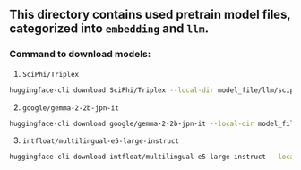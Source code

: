 This directory contains used pretrain model files, categorized into `embedding` and `llm`.
----
### Command to download models:
1. `SciPhi/Triplex`
```bash
huggingface-cli download SciPhi/Triplex --local-dir model_file/llm/sciphi_triplex
```

2. `google/gemma-2-2b-jpn-it`
```bash
huggingface-cli download google/gemma-2-2b-jpn-it --local-dir model_file/llm/google_gemma2
```

3. `intfloat/multilingual-e5-large-instruct`
```bash
huggingface-cli download intfloat/multilingual-e5-large-instruct --local-dir model_file/embedding/intfloat_ml_e5
```